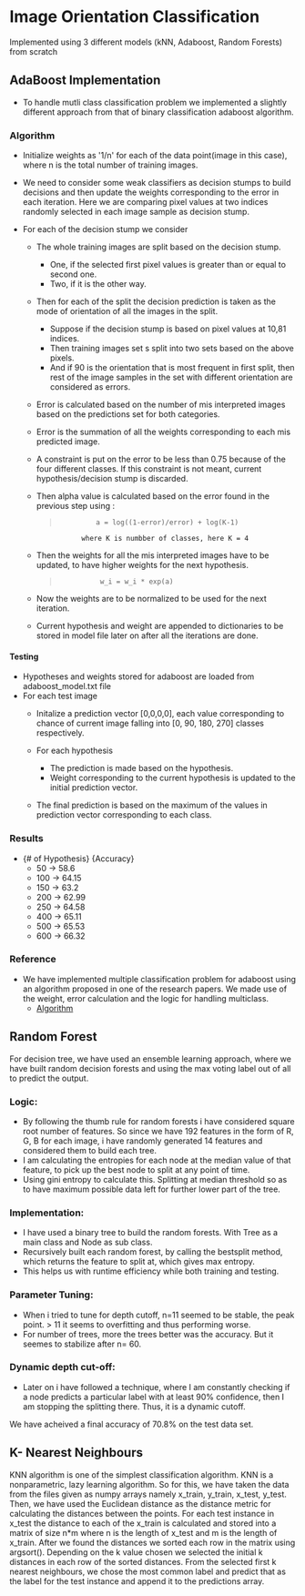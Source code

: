 # Image Orientation Classification

Implemented using 3 different models (kNN, Adaboost, Random Forests) from scratch
## AdaBoost Implementation

- To handle mutli class classification problem we implemented a slightly different approach
from that of binary classification adaboost algorithm.
### Algorithm

- Initialize weights as '1/n' for each of the data point(image in this case),
where n is the total number of training images.
- We need to consider some weak classifiers as decision stumps to build decisions and then update
the weights corresponding to the error in each iteration. Here we are comparing
pixel values at two indices randomly selected in each image sample as decision stump.

- For each of the decision stump we consider
  - The whole training images are split based on the decision stump.
    - One, if the selected first pixel values is greater than or equal to second one.
    - Two, if it is the other way.
  - Then for each of the split the decision prediction is taken as the mode of orientation of all the images in the split.
    - Suppose if the decision stump is based on pixel values at 10,81 indices.
    - Then training images set s split into two sets based on the above pixels.
    - And if 90 is the orientation that is most frequent in first split, then rest of the image
    samples in the set with different orientation are considered as errors.
  - Error is calculated based on the number of mis interpreted images
  based on the predictions set for both categories.
  - Error is the summation of all the weights corresponding to each mis predicted image.
  - A constraint is put on the error to be less than 0.75 because of the four different classes.
  If this constraint is not meant, current hypothesis/decision stump is discarded.
  - Then alpha value is calculated based on the error found in the previous step using :
  
    >              a = log((1-error)/error) + log(K-1)
                   where K is numbber of classes, here K = 4
  
  - Then the weights for all the mis interpreted images have to be
    updated, to have higher weights for the next hypothesis.
    >               w_i = w_i * exp(a)
  - Now the weights are to be normalized to be used for the next iteration.
  - Current hypothesis and weight are appended to dictionaries to be stored in model file later on after
  all the iterations are done.


#### Testing
- Hypotheses and weights stored for adaboost are loaded from adaboost_model.txt file
- For each test image
  - Initalize a prediction vector [0,0,0,0], each value corresponding to chance of current image
     falling into [0, 90, 180, 270] classes respectively. 
  - For each hypothesis
  
    - The prediction is made based on the hypothesis.
    - Weight corresponding to the current hypothesis is updated to the initial prediction vector.
  - The final prediction is based on the maximum of the values in prediction vector corresponding to each class.
  
  
### Results

- {# of Hypothesis}  {Accuracy}
  - 50 -> 58.6
  - 100 -> 64.15
  - 150 -> 63.2
  - 200 -> 62.99
  - 250 -> 64.58
  - 400 -> 65.11
  - 500 -> 65.53
  - 600 -> 66.32


### Reference
- We have implemented multiple classification problem for adaboost using an algorithm
proposed in one of the research papers. We made use of the weight, error calculation
and the logic for handling multiclass.
  - [Algorithm](https://web.stanford.edu/~hastie/Papers/samme.pdf)
  

## Random Forest

For decision tree, we have used an ensemble learning approach, where we have built random decision forests and using the max voting label out of all to predict the output. 

### Logic: 
 - By following the thumb rule for random forests i have considered square root number of features. So since we have 192 features in the form of R, G, B for each image, i have randomly generated 14 features and considered them to build each tree. 
 - I am calculating the entropies for each node at the median value of that feature, to pick up the best node to split at any point of time. 
 - Using gini entropy to calculate this. Splitting at median threshold so as to have maximum possible data left for further lower part of the tree.
 
 ### Implementation: 
 - I have used a binary tree to build the random forests. With Tree as a main class and Node as sub class. 
 - Recursively built each random forest, by calling the bestsplit method, which returns the feature to split at, which gives max entropy.
 - This helps us with runtime efficiency while both training and testing. 
### Parameter Tuning: 
 - When i tried to tune for depth cutoff, n=11 seemed to be stable, the peak point. > 11 it seems to overfitting and thus performing worse.
 - For number of trees, more the trees better was the accuracy. But it seemes to stabilize after n= 60. 
### Dynamic depth cut-off: 
  - Later on i have followed a technique, where I am constantly checking if a node predicts a particular label with at least 90% confidence, then I am stopping the splitting there. Thus, it is a dynamic cutoff.  
  
    
We have acheived a final accuracy of 70.8% on the test data set.

## K- Nearest Neighbours
KNN algorithm is one of the simplest classification algorithm. KNN is a nonparametric, lazy learning algorithm. So for this, we have taken the data from the files given as numpy arrays namely x_train, y_train, x_test, y_test. Then, we have used the Euclidean distance as the distance metric for calculating the distances between the points. For each test instance in x_test the distance to each of the x_train is calculated and stored into a matrix of size n*m where n is the length of x_test and m is the length of x_train. After we found the distances we sorted each row in the matrix using argsort(). Depending on the k value chosen we selected the initial k distances in each row of the sorted distances. From the selected first k nearest neighbours, we chose the most common label and predict that as the label for the test instance and append it to the predictions array.
